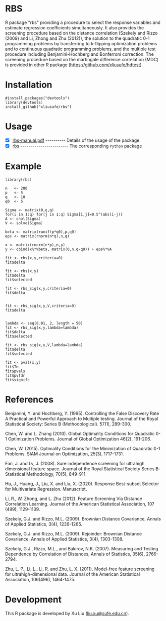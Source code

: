 # RBS
R package "rbs" providing a procedure to select the response variables and estimate regression coefficients simultaneously. It also provides the screening procedure based on the distance correlation (Szekely and Rizzo (2009) and Li, Zhong and Zhu (2012)), the solution to the quadratic 0-1 programming problems by transferring to k-flipping optimization problems and to continuous quadratic programming problems, and the multiple test procedure including Benjamini-Hochberg and Bonferroni correction. The screening procedure based on the martingale difference correlation (MDC) is provided in other R package (https://github.com/xliusufe/hdtest).

# Installation

    #install.packages("devtools")
    library(devtools)
    install_github("xliusufe/rbs")

# Usage

   - [x] [rbs-manual.pdf](https://github.com/xliusufe/rbs/blob/master/inst/rbs-manual.pdf) ---------- Details of the usage of the package.
   - [x] [rbs](https://github.com/xliusufe/RBSSpy) ------------------------ The corresponding `Python` package

# Example
    library(rbs)

    n   <- 200
    p   <- 5
    q   <- 10
    q0  <- 5

    Sigma <- matrix(0,q,q)
    for(i in 1:q) for(j in 1:q) Sigma[i,j]=0.5^(abs(i-j))
    A <- chol(Sigma)
    V <- solve(Sigma)

    beta <- matrix(runif(p*q0),p,q0)
    eps <- matrix(rnorm(n*q),n,q)

    x <- matrix(rnorm(n*p),n,p)
    y <- cbind(x%*%beta, matrix(0,n,q-q0)) + eps%*%A

    fit <- rbs(x,y,criteria=0)
    fit$delta

    fit <- rbs(x,y)
    fit$delta
    fit$selected

    fit <- rbs_sig(x,y,criteria=0)
    fit$delta


    fit <- rbs_sig(x,y,V,criteria=0)
    fit$delta


    lambda <- seq(0.01, 2, length = 50)
    fit <- rbs_sig(x,y,lambda=lambda)
    fit$delta
    fit$selected

    fit <- rbs_sig(x,y,V,lambda=lambda)
    fit$delta
    fit$selected

    fit <- pval(x,y)
    fit$Tn
    fit$pvals
    fit$pvfdr
    fit$signifc
    
# References

Benjamini, Y. and Hochberg,  Y. (1995). Controlling the False Discovery Rate A Practical and Powerful Approach to Multiple testing. Journal of the Royal Statistical Society: Series B (Methodological). 57(1), 289-300.

Chen, W. and L. Zhang (2010). Global Optimality Conditions for Quadratic 0-1 Optimization Problems. Journal of Global Optimization 46(2), 191-206.

Chen, W. (2015). Optimality Conditions for the Minimization of Quadratic 0-1 Problems. SIAM Journal on Optimization, 25(3), 1717-1731.

Fan, J. and Lv, J. (2008). Sure independence screening for ultrahigh dimensional feature space. Journal of the Royal Statistical Society Series B: Statistical Methodology, 70(5), 849-911.

Hu, J., Huang, J., Liu, X. and Liu, X. (2020). Response Best-subset Selector for Multivariate Regression. Manuscript.

Li, R., W. Zhong, and L. Zhu (2012). Feature Screening Via Distance Correlation Learning. Journal of the American Statistical Association, 107 (499), 1129-1139.

Szekely, G.J. and Rizzo, M.L. (2009). Brownian Distance Covariance, Annals of Applied Statistics, 3(4), 1236-1265.

Szekely, G.J. and Rizzo, M.L. (2009). Rejoinder: Brownian Distance Covariance, Annals of Applied
Statistics, 3(4), 1303-1308.

Szekely, G.J., Rizzo, M.L., and Bakirov, N.K. (2007). Measuring and Testing Dependence by Correlation of Distances, Annals of Statistics, 35(6), 2769-2794.

Zhu, L. P., Li, L., Li, R. and Zhu, L. X. (2011). Model-free feature screening for ultrahigh-dimensional data. Journal of the American Statistical Association, 106(496), 1464-1475.

# Development
This R package is developed by Xu Liu (liu.xu@sufe.edu.cn).
